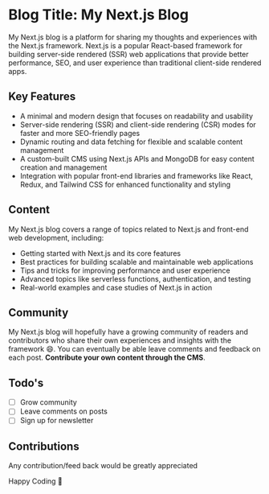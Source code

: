 # Blog Title: My Next.js Blog

My Next.js blog is a platform for sharing my thoughts and experiences with the Next.js framework. Next.js is a popular React-based framework for building server-side rendered (SSR) web applications that provide better performance, SEO, and user experience than traditional client-side rendered apps.

## Key Features

- A minimal and modern design that focuses on readability and usability
- Server-side rendering (SSR) and client-side rendering (CSR) modes for faster and more SEO-friendly pages
- Dynamic routing and data fetching for flexible and scalable content management
- A custom-built CMS using Next.js APIs and MongoDB for easy content creation and management
- Integration with popular front-end libraries and frameworks like React, Redux, and Tailwind CSS for enhanced functionality and styling

## Content

My Next.js blog covers a range of topics related to Next.js and front-end web development, including:

- Getting started with Next.js and its core features
- Best practices for building scalable and maintainable web applications
- Tips and tricks for improving performance and user experience
- Advanced topics like serverless functions, authentication, and testing
- Real-world examples and case studies of Next.js in action

## Community

My Next.js blog will hopefully have a growing community of readers and contributors who share their own experiences and insights with the framework 😄. You can eventually be able leave comments and feedback on each post. **Contribute your own content through the CMS**.

## Todo's

- [ ] Grow community
- [ ] Leave comments on posts
- [ ] Sign up for newsletter

## Contributions

Any contribution/feed back would be greatly appreciated

Happy Coding 🚀
